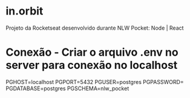 # in.orbit
Projeto da Rocketseat desenvolvido durante NLW Pocket: Node | React

# Conexão - Criar o arquivo .env no server para conexão no localhost
PGHOST=localhost
PGPORT=5432
PGUSER=postgres
PGPASSWORD=
PGDATABASE=postgres
PGSCHEMA=nlw_pocket
